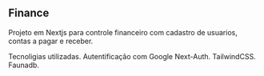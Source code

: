 
## Finance

Projeto em Nextjs para controle financeiro com cadastro de usuarios, contas a pagar e receber.


Tecnoligias utilizadas.
Autentificação com Google Next-Auth.
TailwindCSS.
Faunadb.


